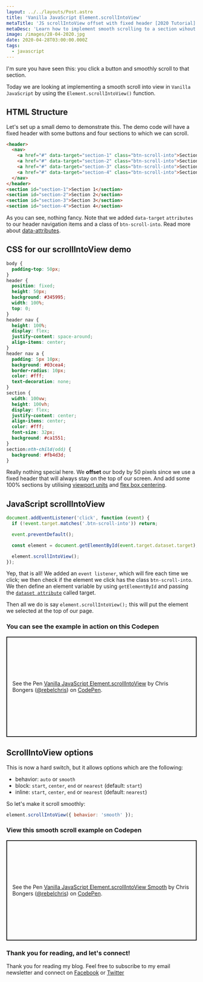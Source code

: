 ```yaml
---
layout: ../../layouts/Post.astro
title: 'Vanilla JavaScript Element.scrollIntoView'
metaTitle: 'JS scrollIntoView offset with fixed header [2020 Tutorial]'
metaDesc: 'Learn how to implement smooth scrolling to a section wihout it being hidden under a fixed header. See the Codepen example code.'
image: /images/28-04-2020.jpg
date: 2020-04-28T03:00:00.000Z
tags:
  - javascript
---
```


I'm sure you have seen this: you click a button and smoothly scroll to that section.

Today we are looking at implementing a smooth scroll into view in `Vanilla JavaScript` by using the `Element.scrollIntoView()` function.

## HTML Structure

Let's set up a small demo to demonstrate this. The demo code will have a fixed header with some buttons and four sections to which we can scroll.

```html
<header>
  <nav>
    <a href="#" data-target="section-1" class="btn-scroll-into">Section 1</a>
    <a href="#" data-target="section-2" class="btn-scroll-into">Section 2</a>
    <a href="#" data-target="section-3" class="btn-scroll-into">Section 3</a>
    <a href="#" data-target="section-4" class="btn-scroll-into">Section 4</a>
  </nav>
</header>
<section id="section-1">Section 1</section>
<section id="section-2">Section 2</section>
<section id="section-3">Section 3</section>
<section id="section-4">Section 4</section>
```

As you can see, nothing fancy. Note that we added `data-target` `attributes` to our header navigation items and a class of `btn-scroll-into`.
Read more about [data-attributes](https://daily-dev-tips.com/posts/vanilla-javascript-data-attributes/).

## CSS for our scrollIntoView demo

```css
body {
  padding-top: 50px;
}
header {
  position: fixed;
  height: 50px;
  background: #345995;
  width: 100%;
  top: 0;
}
header nav {
  height: 100%;
  display: flex;
  justify-content: space-around;
  align-items: center;
}
header nav a {
  padding: 5px 10px;
  background: #03cea4;
  border-radius: 10px;
  color: #fff;
  text-decoration: none;
}
section {
  width: 100vw;
  height: 100vh;
  display: flex;
  justify-content: center;
  align-items: center;
  color: #fff;
  font-size: 32px;
  background: #ca1551;
}
section:nth-child(odd) {
  background: #fb4d3d;
}
```

Really nothing special here. We **offset** our body by 50 pixels since we use a fixed header that will always stay on the top of our screen.
And add some 100% sections by utilising [viewport units](https://daily-dev-tips.com/posts/how-to-work-with-css-viewport-units/) and [flex box centering](https://daily-dev-tips.com/posts/css-flexbox-most-easy-center-vertical-and-horizontal/).

## JavaScript scrollIntoView

```js
document.addEventListener('click', function (event) {
  if (!event.target.matches('.btn-scroll-into')) return;

  event.preventDefault();

  const element = document.getElementById(event.target.dataset.target);

  element.scrollIntoView();
});
```

Yep, that is all! We added an `event listener`, which will fire each time we click; we then check if the element we click has the class `btn-scroll-into`.
We then define an element variable by using `getElementById` and passing the [`dataset attribute`](https://daily-dev-tips.com/posts/vanilla-javascript-data-attributes/) called target.

Then all we do is say `element.scrollIntoView();` this will put the element we selected at the top of our page.

### You can see the example in action on this Codepen

<p class="codepen" data-height="265" data-theme-id="dark" data-default-tab="css,result" data-user="rebelchris" data-slug-hash="ExVWJxg" style="height: 265px; box-sizing: border-box; display: flex; align-items: center; justify-content: center; border: 2px solid; margin: 1em 0; padding: 1em;" data-pen-title="Vanilla JavaScript Element.scrollIntoView">
  <span>See the Pen <a href="https://codepen.io/rebelchris/pen/ExVWJxg">
  Vanilla JavaScript Element.scrollIntoView</a> by Chris Bongers (<a href="https://codepen.io/rebelchris">@rebelchris</a>)
  on <a href="https://codepen.io">CodePen</a>.</span>
</p>
<script async src="https://static.codepen.io/assets/embed/ei.js"></script>

## ScrollIntoView options

This is now a hard switch, but it allows options which are the following:

- behavior: `auto` or `smooth`
- block: `start`, `center`, `end` or `nearest` (default: `start`)
- inline: `start`, `center`, `end` or `nearest` (default: `nearest`)

So let's make it scroll smoothly:

```js
element.scrollIntoView({ behavior: 'smooth' });
```

### View this smooth scroll example on Codepen

<p class="codepen" data-height="265" data-theme-id="dark" data-default-tab="css,result" data-user="rebelchris" data-slug-hash="KKdWYzP" style="height: 265px; box-sizing: border-box; display: flex; align-items: center; justify-content: center; border: 2px solid; margin: 1em 0; padding: 1em;" data-pen-title="Vanilla JavaScript Element.scrollIntoView Smooth">
  <span>See the Pen <a href="https://codepen.io/rebelchris/pen/KKdWYzP">
  Vanilla JavaScript Element.scrollIntoView Smooth</a> by Chris Bongers (<a href="https://codepen.io/rebelchris">@rebelchris</a>)
  on <a href="https://codepen.io">CodePen</a>.</span>
</p>
<script async src="https://static.codepen.io/assets/embed/ei.js"></script>

### Thank you for reading, and let's connect!

Thank you for reading my blog. Feel free to subscribe to my email newsletter and connect on [Facebook](https://www.facebook.com/DailyDevTipsBlog) or [Twitter](https://twitter.com/DailyDevTips1)
